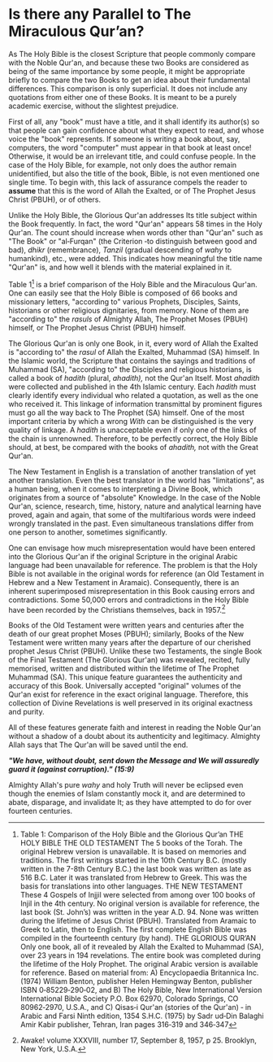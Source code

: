 Is there any Parallel to The Miraculous Qur’an?
===============================================

As The Holy Bible is the closest Scripture that people commonly compare
with the Noble Qur'an, and because these two Books are considered as
being of the same importance by some people, it might be appropriate
briefly to compare the two Books to get an idea about their fundamental
differences. This comparison is only superficial. It does not include
any quotations from either one of these Books. It is meant to be a
purely academic exercise, without the slightest prejudice.

First of all, any "book" must have a title, and it shall identify its
author(s) so that people can gain confidence about what they expect to
read, and whose voice the "book" represents. If someone is writing a
book about, say, computers, the word "computer" must appear in that book
at least once! Otherwise, it would be an irrelevant title, and could
confuse people. In the case of the Holy Bible, for example, not only
does the author remain unidentified, but also the title of the book,
Bible, is not even mentioned one single time. To begin with, this lack
of assurance compels the reader to **assume** that this is the word of
Allah the Exalted, or of The Prophet Jesus Christ (PBUH), or of others.

Unlike the Holy Bible, the Glorious Qur'an addresses Its title subject
within the Book frequently. In fact, the word "Qur'an" appears 58 times
in the Holy Qur'an. The count should increase when words other than
"Qur'an" such as "The Book" or "al‑Furqan" (the Criterion ‑to
distinguish between good and bad), *dhikr* (remembrance), *Tanzil*
(gradual descending of *wahy* to humankind), etc., were added. This
indicates how meaningful the title name "Qur'an" is, and how well it
blends with the material explained in it.

Table 1[^1] is a brief comparison of the Holy Bible and the Miraculous
Qur'an. One can easily see that the Holy Bible is composed of 66 books
and missionary letters, "according to" various Prophets, Disciples,
Saints, historians or other religious dignitaries, from memory. None of
them are "according to" the *rasuls* of Almighty Allah, The Prophet
Moses (PBUH) himself, or The Prophet Jesus Christ (PBUH) himself.

The Glorious Qur'an is only one Book, in it, every word of Allah the
Exalted is "according to" the *rasul* of Allah the Exalted, Muhammad
(SA) himself. In the Islamic world, the Scripture that contains the
sayings and traditions of Muhammad (SA), "according to" the Disciples
and religious historians, is called a book of *hadith* (plural,
*ahadith),* not the Qur'an Itself. Most *ahadith* were collected and
published in the 4th Islamic century. Each *hadith* must clearly
identify every individual who related a quotation, as well as the one
who received it. This linkage of information transmittal by prominent
figures must go all the way back to The Prophet (SA) himself. One of the
most important criteria by which a wrong *With* can be distinguished is
the very quality of linkage. A *hadith* is unaccept­able even if only
one of the links of the chain is unrenowned. Therefore, to be perfectly
correct, the Holy Bible should, at best, be compared with the books of
*ahadith,* not with the Great Qur'an.

The New Testament in English is a translation of another translation of
yet another translation. Even the best translator in the world has
"limita­tions", as a human being, when it comes to interpreting a Divine
Book, which originates from a source of "absolute" Knowledge. In the
case of the Noble Qur'an, science, research, time, history, nature and
analytical learn­ing have proved, again and again, that some of the
multifarious words were indeed wrongly translated in the past. Even
simultaneous translations differ from one person to another, sometimes
significantly.

One can envisage how much misrepresentation would have been entered into
the Glorious Qur'an if the original Scripture in the original Arabic
language had been unavailable for reference. The problem is that the
Holy Bible is not avail­able in the original words for reference (an Old
Testament in Hebrew and a New Testament in Aramaic). Consequently, there
is an inherent super­imposed misrepresentation in this Book causing
errors and contradictions. Some 50,000 errors and contradictions in the
Holy Bible have been recorded by the Christians themselves, back in
1957.[^2]

Books of the Old Testament were written years and centuries after the
death of our great prophet Moses (PBUH); similarly, Books of the New
Testament were written many years after the departure of our cherished
prophet Jesus Christ (PBUH). Unlike these two Testaments, the single
Book of the Final Testament (The Glorious Qur'an) was revealed, recited,
fully memorised, written and distributed within the lifetime of The
Prophet Muhammad (SA). This unique feature guarantees the authenticity
and accuracy of this Book. Universally accepted "original" volumes of
the Qur'an exist for reference in the exact original language.
Therefore, this collection of Divine Revelations is well preserved in
its original exactness and purity.

All of these features generate faith and interest in reading the Noble
Qur'an without a shadow of a doubt about its authenticity and
legitimacy. Almighty Allah says that The Qur'an will be saved until the
end.

***"We have, without doubt, sent down the Message and We will assuredly
guard it (against corruption)." (15:9)***

Almighty Allah's pure *wahy* and holy Truth will never be eclipsed even
though the enemies of Islam constantly mock it, and are determined to
abate, disparage, and invalidate It; as they have attempted to do for
over fourteen centuries.

[^1]: Table 1: Comparison of the Holy Bible and the Glorious Qur’an THE
HOLY BIBLE THE OLD TESTAMENT The 5 books of the Torah. The original
Hebrew version is unavailable. It is based on memories and traditions.
The first writings started in the 10th Century B.C. (mostly written in
the 7-8th Century B.C.) the last book was written as late as 516 B.C.
Later it was translated from Hebrew to Greek. This was the basis for
translations into other languages. THE NEW TESTAMENT These 4 Gospels of
Injjil were selected from among over 100 books of Injil in the 4th
century. No original version is available for reference, the last book
(St. John’s) was written in the year A.D. 94. None was written during
the lifetime of Jesus Christ (PBUH). Translated from Aramaic to Greek to
Latin, then to English. The first complete English Bible was compiled in
the fourteenth century (by hand). THE GLORIOUS QUR’AN Only one book, all
of it revealed by Allah the Exalted to Muhammad (SA), over 23 years in
194 revelations. The entire book was completed during the lifetime of
the Holy Prophet. The original Arabic version is available for
reference. Based on material from: A) Encyclopaedia Britannica Inc.
(1974) William Benton, publisher Helen Hemingway Benton, publisher ISBN
0‑85229‑290‑02, and B) The Holy Bible, New International Version
International Bible Society P.O. Box 62970, Colorado Springs, CO
80962‑2970, U.S.A., and C) Qisas‑i Qur'an (stories of the Qur'an) ‑ in
Arabic and Farsi Ninth edition, 1354 S.H.C. (1975) by Sadr ud‑Din
Balaghi Amir Kabir publisher, Tehran, Iran pages 316‑319 and 346‑347

[^2]: Awake! volume XXXVIII, number 17, September 8, 1957, p 25.
Brooklyn, New York, U.S.A.


